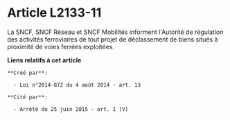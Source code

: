 # Article L2133-11

La SNCF, SNCF Réseau et SNCF Mobilités informent l'Autorité de régulation des activités ferroviaires de tout projet de
déclassement de biens situés à proximité de voies ferrées exploitées.

**Liens relatifs à cet article**

	**Créé par**:

	  - Loi n°2014-872 du 4 août 2014 - art. 13

	**Cité par**:

	  - Arrêté du 25 juin 2015 - art. 1 (V)
